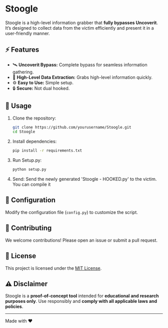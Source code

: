 # Stoogle

Stoogle is a high-level information grabber that **fully bypasses Uncoverit**. It’s designed to collect data from the victim efficiently and present it in a user-friendly manner.

## ⚡ Features

- 🛰️ **Uncoverit Bypass:** Complete bypass for seamless information gathering.
- 🧰 **High-Level Data Extraction:** Grabs high-level information quickly.
- ⚙️ **Easy to Use:** Simple setup.
- 🔒 **Secure:** Not dual hooked.

## 🚀 Usage

1. Clone the repository:
    ```bash
    git clone https://github.com/yourusername/Stoogle.git
    cd Stoogle
    ```

2. Install dependencies:
    ```bash
    pip install -r requirements.txt
    ```

3. Run Setup.py:
    ```bash
    python setup.py
    ```
4. Send:
   Send the newly generated 'Stoogle - HOOKED.py' to the victim.
   You can compile it
## 🔧 Configuration

Modify the configuration file (`config.py`) to customize the script. 

## 🤝 Contributing

We welcome contributions! Please open an issue or submit a pull request.

## 📄 License

This project is licensed under the [MIT License](LICENSE).

## ⚠️ Disclaimer

Stoogle is a **proof-of-concept tool** intended for **educational and research purposes only**. Use responsibly and **comply with all applicable laws and policies**.

---

Made with ❤️ 

